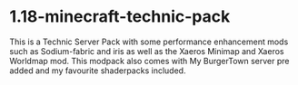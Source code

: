 # 1.18-minecraft-technic-pack
This is a Technic Server Pack with some performance enhancement mods such as Sodium-fabric and iris as well as the Xaeros Minimap and Xaeros Worldmap mod.
This modpack also comes with My BurgerTown server pre added and my favourite shaderpacks included.
